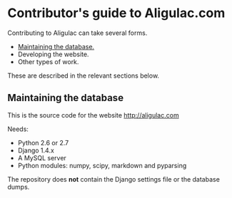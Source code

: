 # Contributor's guide to Aligulac.com

Contributing to Aligulac can take several forms.

* [Maintaining the database.](#maintaining-the-database)
* Developing the website.
* Other types of work.

These are described in the relevant sections below.

## Maintaining the database

This is the source code for the website http://aligulac.com

Needs:

- Python 2.6 or 2.7
- Django 1.4.x
- A MySQL server
- Python modules: numpy, scipy, markdown and pyparsing

The repository does **not** contain the Django settings file or the database dumps.
